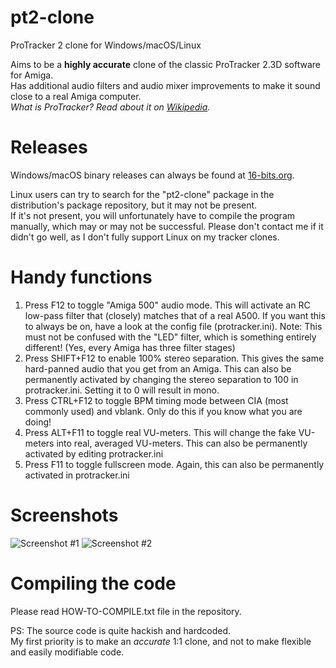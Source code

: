 # pt2-clone
ProTracker 2 clone for Windows/macOS/Linux

Aims to be a **highly accurate** clone of the classic ProTracker 2.3D software for Amiga. \
Has additional audio filters and audio mixer improvements to make it sound close to a real Amiga computer. \
*What is ProTracker? Read about it on [Wikipedia](https://en.wikipedia.org/wiki/ProTracker).*


# Releases
Windows/macOS binary releases can always be found at [16-bits.org](https://16-bits.org/pt2.php).

Linux users can try to search for the "pt2-clone" package in the distribution's package repository, but it may not be present. \
If it's not present, you will unfortunately have to compile the program manually, which may or may not be successful. Please don't contact me if it didn't go well, as I don't fully support Linux on my tracker clones.


# Handy functions
1) Press F12 to toggle "Amiga 500" audio mode. This will activate an RC low-pass filter that (closely) matches that of a real A500.
If you want this to always be on, have a look at the config file (protracker.ini).
Note: This must not be confused with the "LED" filter, which is something entirely different! (Yes, every Amiga has three filter stages)
2) Press SHIFT+F12 to enable 100% stereo separation. This gives the same hard-panned audio that you get from an Amiga. This can also be permanently activated by changing the stereo separation to 100
in protracker.ini. Setting it to 0 will result in mono.
3) Press CTRL+F12 to toggle BPM timing mode between CIA (most commonly used) and vblank. Only do this if you know what
you are doing!
4) Press ALT+F11 to toggle real VU-meters. This will change the fake VU-meters into real, averaged VU-meters.
This can also be permanently activated by editing protracker.ini
5) Press F11 to toggle fullscreen mode. Again, this can also be permanently activated in protracker.ini

# Screenshots

![Screenshot #1](https://16-bits.org/pt2-clone-1.png)
![Screenshot #2](https://16-bits.org/pt2-clone-2.png)


# Compiling the code
Please read HOW-TO-COMPILE.txt file in the repository.

PS: The source code is quite hackish and hardcoded. \
My first priority is to make an _accurate_ 1:1 clone, and not to make flexible and easily modifiable code.
